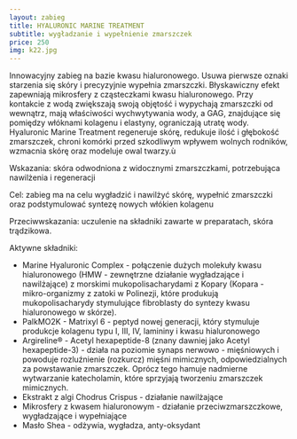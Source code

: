 ```yaml
---
layout: zabieg
title: HYALURONIC MARINE TREATMENT
subtitle: wygładzanie i wypełnienie zmarszczek
price: 250
img: k22.jpg
---
```

Innowacyjny zabieg na bazie kwasu hialuronowego. Usuwa pierwsze oznaki starzenia się skóry i precyzyjnie wypełnia zmarszczki. Błyskawiczny efekt zapewniają mikrosfery z cząsteczkami kwasu hialuronowego. Przy kontakcie z wodą zwiększają swoją objętość i wypychają zmarszczki od wewnątrz, mają właściwości wychwytywania wody, a GAG, znajdujące się pomiędzy włóknami kolagenu i elastyny, ograniczają utratę wody. Hyaluronic Marine Treatment regeneruje skórę, redukuje ilość i głębokość zmarszczek, chroni komórki przed szkodliwym wpływem wolnych rodników, wzmacnia skórę oraz modeluje owal twarzy.ù

Wskazania: skóra odwodniona z widocznymi zmarszczkami, potrzebująca nawilżenia i regeneracji

Cel: zabieg ma na celu wygładzić i nawilżyć skórę, wypełnić zmarszczki oraz podstymulować syntezę nowych włókien kolagenu

Przeciwwskazania: uczulenie na składniki zawarte w preparatach, skóra trądzikowa.

Aktywne składniki:

- Marine Hyaluronic Complex - połączenie dużych molekuły kwasu hialuronowego (HMW - zewnętrzne działanie wygładzające i nawilżające) z morskimi mukopolisacharydami z Kopary (Kopara - mikro-organizmy z zatoki w Polinezji, które produkują mukopolisacharydy stymulujące fibroblasty do syntezy kwasu hialuronowego w skórze).
- PalkMO2K - Matrixyl 6 - peptyd nowej generacji, który stymuluje produkcje kolagenu typu I, III, IV, lamininy i kwasu hialuronowego
- Argireline® - Acetyl hexapeptide-8 (znany dawniej jako Acetyl hexapeptide-3) - działa na poziomie synaps nerwowo - mięśniowych i powoduje rozluźnienie (rozkurcz) mięśni mimicznych, odpowiedzialnych za powstawanie zmarszczek. Oprócz tego hamuje nadmierne wytwarzanie katecholamin, które sprzyjają tworzeniu zmarszczek mimicznych.
- Ekstrakt z algi Chodrus Crispus - działanie nawilżające
- Mikrosfery z kwasem hialuronowym - działanie przeciwzmarszczkowe, wygładzające i wypełniające
- Masło Shea - odżywia, wygładza, anty-oksydant
